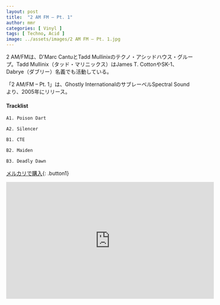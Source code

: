 ```yaml
---
layout: post
title:  "2 AM FM – Pt. 1"
author: mmr
categories: [ Vinyl ]
tags: [ Techno, Acid ]
image: ../assets/images/2 AM FM – Pt. 1.jpg
---
```


2 AM/FMは、D'Marc CantuとTadd Mullinixのテクノ・アシッドハウス・グループ。Tadd Mullinix（タッド・マリニックス）はJames T. CottonやSK-1、Dabrye（ダブリー）名義でも活動している。

「2 AM/FM – Pt. 1」は、Ghostly InternationalのサブレーベルSpectral Soundより、2005年にリリース。

#### Tracklist
```md
A1. Poison Dart

A2. Silencer

B1. CTE

B2. Maiden

B3. Deadly Dawn
```

[メルカリで購入](https://jp.mercari.com/item/m78418456240?afid=6142608987){: .button1}

<iframe width="560" height="315" src="https://www.youtube.com/embed/KJR5RmsdHhY?si=tv2hsHR1eNf2AeFc" title="YouTube video player" frameborder="0" allow="accelerometer; autoplay; clipboard-write; encrypted-media; gyroscope; picture-in-picture; web-share" referrerpolicy="strict-origin-when-cross-origin" allowfullscreen></iframe>